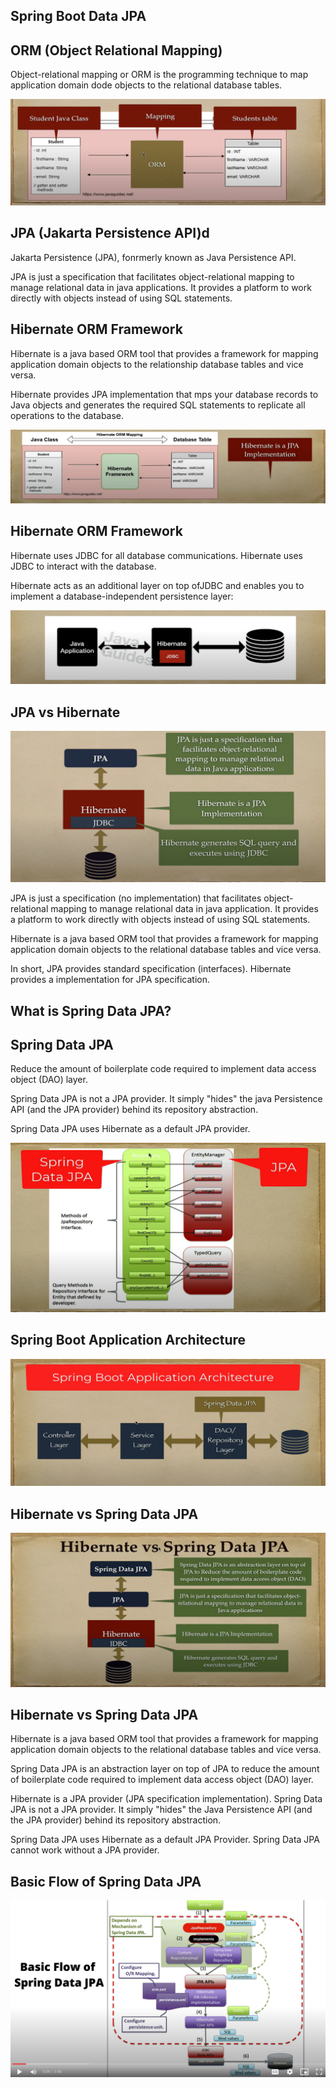 ## Spring Boot Data JPA

## ORM (Object Relational Mapping)
Object-relational mapping or ORM is the programming technique to map application domain dode objects to the relational database tables.

![img.png](img.png)

## JPA (Jakarta Persistence API)d
Jakarta Persistence (JPA), fonrmerly known as Java Persistence API.

JPA is just a specification that facilitates object-relational mapping to manage relational data in 
java applications. It provides a platform to work directly with objects instead of using SQL statements.

## Hibernate ORM Framework

Hibernate is a java based ORM tool that provides a framework for mapping application domain objects to the
relationship database tables and vice versa.

Hibernate provides JPA implementation that mps your database records to Java objects and generates the
required SQL statements to replicate all operations to the database.

![img_1.png](img_1.png)

## Hibernate ORM Framework

Hibernate uses JDBC for all database communications. Hibernate uses JDBC to interact with the database.

Hibernate acts as an additional layer on top ofJDBC and enables you to implement a database-independent
persistence layer:

![img_2.png](img_2.png)

## JPA vs Hibernate

![img_3.png](img_3.png)

JPA is just a specification (no implementation) that facilitates object-relational mapping to manage
relational data in java application. It provides a platform to work directly with objects instead of 
using SQL statements.

Hibernate is a java based ORM tool that provides a framework for mapping application domain objects to
the relational database tables and vice versa.

In short, JPA provides standard specification (interfaces). Hibernate provides a implementation for JPA
specification.

## What is Spring Data JPA?

## Spring Data JPA

Reduce the amount of boilerplate code required to implement data access object (DAO) layer.

Spring Data JPA is not a JPA provider. It simply "hides" the java Persistence API (and the JPA provider)
behind its repository abstraction.

Spring Data JPA uses Hibernate as a default JPA provider.

![img_4.png](img_4.png)

## Spring Boot Application Architecture

![img_5.png](img_5.png)

## Hibernate vs Spring Data JPA

![img_6.png](img_6.png)

## Hibernate vs Spring Data JPA

Hibernate is a java based ORM tool that provides a framework for mapping application domain objects to
the relational database tables and vice versa.

Spring Data JPA is an abstraction layer on top of JPA to reduce the amount of boilerplate code required to 
implement data access object (DAO) layer.

Hibernate is a JPA provider (JPA specification implementation). Spring Data JPA is not a JPA provider.
It simply "hides" the Java Persistence API (and the JPA provider) behind its repository abstraction.

Spring Data JPA uses Hibernate as a default JPA Provider.
Spring Data JPA cannot work without a JPA provider.

## Basic Flow of Spring Data JPA

![img_7.png](img_7.png)